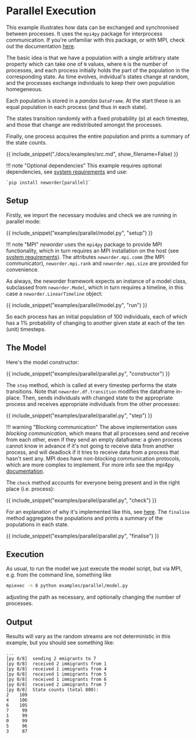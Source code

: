 # Parallel Execution

This example illustrates how data can be exchanged and synchronised between processes. It uses the `mpi4py` package for interprocess communication. If you're unfamiliar with this package, or with MPI, check out the documentation [here](https://mpi4py.readthedocs.io/en/stable/).

The basic idea is that we have a population with a single arbitrary state property which can take one of `N` values, where `N` is the number of processes, and each process initially holds the part of the population in the corresponding state. As time evolves, indvidual's states change at random, and the processes exchange individuals to keep their own population homegeneous.

Each population is stored in a *pandas* `DataFrame`. At the start these is an equal population in each process (and thus in each state).

The states transition randomly with a fixed probability \(p\) at each timestep, and those that change are redistributed amongst the processes.

Finally, one process acquires the entire population and prints a summary of the state counts.

{{ include_snippet("./docs/examples/src.md", show_filename=False) }}

!!! note "Optional dependencies"
    This example requires optional dependencies, see [system requirements](../..#system-requirements) and use:

    `pip install neworder[parallel]`

## Setup

Firstly, we import the necessary modules and check we are running in parallel mode:

{{ include_snippet("examples/parallel/model.py", "setup") }}

!!! note "MPI"
    *neworder* uses the `mpi4py` package to provide MPI functionality, which in turn requires an MPI installation on the host (see [system requirements](../..#system-requirements)). The attributes `neworder.mpi.comm` (the MPI communicator), `neworder.mpi.rank` and `neworder.mpi.size` are provided for convenience.

As always, the neworder framework expects an instance of a model class, subclassed from `neworder.Model`, which in turn requires a timeline, in this case a `neworder.LinearTimeline` object:

{{ include_snippet("examples/parallel/model.py", "run") }}

So each process has an initial population of 100 individuals, each of which has a 1% probability of changing to another given state at each of the ten (unit) timesteps.

## The Model

Here's the model constructor:

{{ include_snippet("examples/parallel/parallel.py", "constructor") }}

The `step` method, which is called at every timestep performs the state transitions. Note that `neworder.df.transition` modifies the dataframe in-place. Then, sends individuals with changed state to the appropriate process and receives appropriate individuals from the other processes:

{{ include_snippet("examples/parallel/parallel.py", "step") }}

!!! warning "Blocking communication"
    The above implementation uses *blocking communication*, which means that all processes send and receive from each other, even if they send an empty dataframe: a given process cannot know in advance if it's not going to receive data from another process, and will deadlock if it tries to receive data from a process that hasn't sent any. MPI does have non-blocking communication protocols, which are more complex to implement. For more info see the mpi4py [documentation](https://mpi4py.readthedocs.io/en/stable/overview.html?highlight=nonblocking#nonblocking-communications).

The `check` method accounts for everyone being present and in the right place (i.e. process):

{{ include_snippet("examples/parallel/parallel.py", "check") }}

For an explanation of why it's implemented like this, see [here](../tips.md#deadlocks). The `finalise` method aggregates the populations and prints a summary of the populations in each state.

{{ include_snippet("examples/parallel/parallel.py", "finalise") }}

## Execution

As usual, to run the model we just execute the model script, but via MPI, e.g. from the command line, something like

```bash
mpiexec -n 8 python examples/parallel/model.py
```

adjusting the path as necessary, and optionally changing the number of processes.

## Output

Results will vary as the random streams are not deterministic in this example, but you should see something like:

```text
...
[py 0/8]  sending 2 emigrants to 7
[py 0/8]  received 2 immigrants from 1
[py 0/8]  received 1 immigrants from 4
[py 0/8]  received 1 immigrants from 5
[py 0/8]  received 1 immigrants from 6
[py 0/8]  received 2 immigrants from 7
[py 0/8]  State counts (total 800):
2    109
4    106
6    105
7     99
1     99
0     99
5     96
3     87
```
